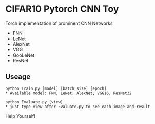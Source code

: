 # CIFAR10 Pytorch CNN Toy
Torch implementation of prominent CNN Networks
- FNN
- LeNet
- AlexNet
- VGG
- GooLeNet
- ResNet

## Useage
```
python Train.py [model] [batch_size] [epoch]
* Available model: FNN, LeNet, AlexNet, VGG16, ResNet32

python Evaluate.py [view]
* just type view after Evaluate.py to see each image and result
```
Help Yourself!
